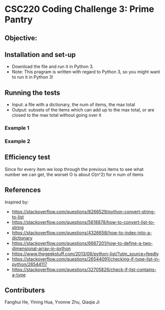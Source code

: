 # CSC220 Coding Challenge 3: Prime Pantry
## Objective: 

## Installation and set-up
- Download the file and run it in Python 3. 
- Note: This pragram is written with regard to Python 3, so you might want to run it in Python 3!

## Running the tests
- Input: a file with a dictionary, the num of items, the max total
- Output: subsets of the items which can add up to the max total, or are closed to the max total without going over it

### Example 1 

### Example 2

## Efficiency test
Since for every item we loop through the previous items to see what number we can get, the worset O is about O(n^2) for n num of items
## References
Inspired by:
- https://stackoverflow.com/questions/8266529/python-convert-string-to-list
- https://stackoverflow.com/questions/5618878/how-to-convert-list-to-string
- https://stackoverflow.com/questions/4326658/how-to-index-into-a-dictionary
- https://stackoverflow.com/questions/6667201/how-to-define-a-two-dimensional-array-in-python
- https://www.thegeekstuff.com/2013/06/python-list/?utm_source=feedly
- https://stackoverflow.com/questions/26544091/checking-if-type-list-in-python/26544117
- https://stackoverflow.com/questions/32705826/check-if-list-contains-a-type

## Contributers
Fanghui He, Yining Hua, Yvonne Zhu, Qiaqia Ji
